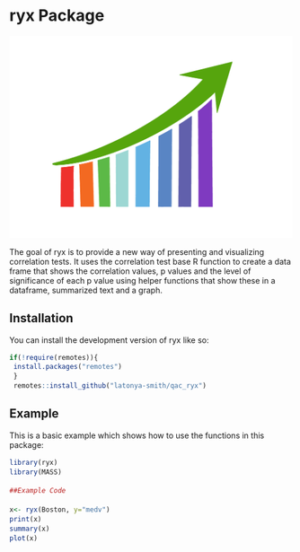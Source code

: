 # ryx Package

![](stats.png) <!-- badges: start -->

<!-- badges: end -->

The goal of ryx is to provide a new way of presenting and visualizing correlation tests. It uses the correlation test base R function to create a data frame that shows the correlation values, p values and the level of significance of each p value using helper functions that 
show these in a dataframe, summarized text and a graph.

## Installation

You can install the development version of ryx like so:

``` r
if(!require(remotes)){
 install.packages("remotes")
 }
 remotes::install_github("latonya-smith/qac_ryx")
```

## Example

This is a basic example which shows how to use the functions in this package:

``` r
library(ryx)
library(MASS)

##Example Code

x<- ryx(Boston, y="medv")
print(x)
summary(x)
plot(x)
```
